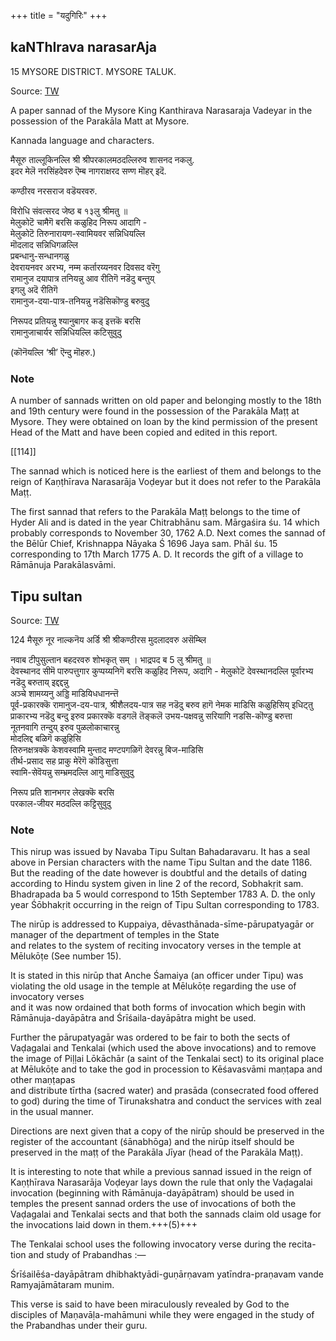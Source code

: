 +++
title = "यदुगिरिः"
+++
## kaNThIrava narasarAja
15
MYSORE DISTRICT. 
MYSORE TALUK.

Source: [TW](https://archive.org/details/dli.ministry.09552/page/113/mode/1up)

A paper sannad of the Mysore King Kanthirava Narasaraja Vadeyar in the possession of the Parakāla Matt at Mysore.

Kannada language and characters.

मैसूरु ताल्लूकिनल्लि श्री श्रीपरकालमठदल्लिरुव शासनद नकलु.  
इदर मेलॆ नरसिंहदेवरु ऎम्ब नागराक्षरद सण्ण मॊहर् इदॆ.

कण्ठीरव नरसराज वडॆयरवरु.

विरोधि संवत्सरद जेष्ठ ब १३लु श्रीमतु ॥  
मेलुकोटॆ चामैगॆ बरसि कळुहिद निरूप आदागि -  
मेलुकोटॆ तिरुनारायण-स्वामियवर सन्निधियल्लि  
मॊदलाद सन्निधिगळल्लि  
प्रबन्धानु-सन्धानगळु  
देवरायनवर अरभ्य, नम्म कर्तारय्यनवर दिवसद वरॆगु  
रामानुज दयापात्र तनियन्नु आव रीतिगॆ नडॆदु बन्तुय्  
इगलु अदॆ रीतिगॆ  
रामानुज-दया-पात्र-तनियन्नु नडॆसिकॊण्डु बरुवुदु  

निरूपद प्रतियन्नु श्यानुबागर कड् इत्तकॆ बरसि  
रामानुजाचार्यर सन्निधियल्लि कटिसुवुदु
    
(कॊनॆयल्लि ‘श्री’ ऎन्दु मॊहरु.)


### Note

A number of sannads written on old paper and belonging mostly to the 18th and 19th century were found in the possession of the Parakāla Maṭṭ at Mysore. They were obtained on loan by the kind permission of the present Head of the Matt and have been copied and edited in this report.


[[114]]

The sannad which is noticed here is the earliest of them and belongs to the reign of Kaṇṭhīrava Narasarāja Voḍeyar but it does not refer to the Parakāla Maṭṭ.  

The first sannad that refers to the Parakāla Maṭṭ belongs to the time of Hyder Ali and is dated in the year Chitrabhānu sam. Mārgaśira śu. 14 which probably corresponds to November 30, 1762 A.D. Next comes the sannad of the Bēlūr Chief, Krishnappa Nāyaka Ś 1696 Jaya sam. Phāl śu. 15 corresponding to 17th March 1775 A. D. It records the gift of a village to Rāmānuja Parakālasvāmi.

## Tipu sultan
Source: [TW](https://archive.org/details/dli.ministry.09552/page/124/mode/1up)

124
मैसूरु नूर 
नाल्कनॆय अर्डि श्री श्रीकण्ठीरस मुदलादवरु असॆम्ब्लि

नवाब टीपुसुल्तान बहदरवरु
शोभकृत् सम् । भाद्रपद ब 5 लु श्रीमतु ॥  
देवस्थानद सीमॆ पारुपत्तुगार कुप्पय्यनिगॆ बरसि कळुहिद निरूप, अदागि -
मेलुकोटॆ देवस्थानदल्लि पूर्वारभ्य नडॆदु बरुताय् इद्दद्दन्नु  
अञ्चे शामय्यनु अड्डि माडियिधधानन्त्तॆ  
पूर्व-प्रकारक्कॆ रामानुज-दय-पात्र, श्रीशैलदय-पात्र सह नडॆदु बरुव हागॆ नेमक माडिसि कळुहिसिय् इधिट्तु  
प्राकारभ्य नडॆदु बन्दु इरुव प्रकारक्कॆ वडगलॆ तॆङ्कलॆ उभय-पक्षवन्नु सरियागि नडसि-कॊण्डु बरुत्ता  
नूतनवागि तन्दुय् इरुव पुळलोकाचारन्नु  
मोदलिद्द बळिगॆ कळुहिसि  
तिरुनक्षत्रक्कॆ केशवस्वामि मुन्ताद मण्टपगळिगॆ देवरन्नु बिज-माडिसि  
तीर्थ-प्रसाद सह प्राकु मेरॆगॆ कॊडिसुत्ता  
स्वामि-सेवॆयन्नु सम्भ्रमदल्लि आगु माडिसुवुदु  

निरूप प्रति शानभगर लेखक्कॆ बरसि  
परकाल-जीयर मठदल्लि कट्टिसुवुदु

### Note

This nirup was issued by Navaba Tipu Sultan Bahadaravaru. It has a seal above in Persian characters with the name Tipu Sultan and the date 1186. But the reading of the date however is doubtful and the details of dating according to Hindu system given in line 2 of the record, Sobhakṛit sam. Bhadrapada ba 5 would correspond to 15th September 1783 A. D. the only year Śōbhakṛit occurring in the reign of Tipu Sultan corresponding to 1783.

The nirūp is addressed to Kuppaiya, dēvasthānada-sīme-pārupatyagār or manager of the department of temples in the State  
and relates to the system of reciting invocatory verses in the temple at Mēlukōṭe (See number 15).  

It is stated in this nirūp that Anche Śamaiya (an officer under Tipu) was violating the old usage in the temple at Mēlukōṭe regarding the use of invocatory verses  
and it was now ordained that both forms of invocation which begin with Rāmānuja-dayāpātra and Śrīśaila-dayāpātra might be used. 

Further the pārupatyagār was ordered to be fair to both the sects of Vaḍagalai and Tenkalai (which used the above invocations) and to remove the image of Piḷḷai Lōkāchār (a saint of the Tenkalai sect) to its original place at Mēlukōṭe 
and to take the god in procession to Kēśavasvāmi maṇṭapa and other maṇṭapas  
and distribute tīrtha (sacred water) and prasāda (consecrated food offered to god) during the time of Tirunakshatra and conduct the services with zeal in the usual manner.

Directions are next given that a copy of the nirūp should be preserved in the register of the accountant (śānabhōga) and the nirūp itself should be preserved in the maṭṭ of the Parakāla Jīyar (head of the Parakāla Maṭṭ).

It is interesting to note that while a previous sannad issued in the reign of Kaṇṭhīrava Narasarāja Voḍeyar lays down the rule that only the Vaḍagalai invocation (beginning with Rāmānuja-dayāpātram) should be used in temples the present sannad orders the use of invocations of both the Vaḍagalai and Tenkalai sects and that both the sannads claim old usage for the invocations laid down in them.+++(5)+++ 

The Tenkalai school uses the following invocatory verse during the recita- tion and study of Prabandhas :—

Śrīśailēśa-dayāpātram dhibhaktyādi-guṇārṇavam yatīndra-praṇavam vande Ramyajāmātaram munim. 

This verse is said to have been miraculously revealed by God to the disciples of Maṇavāḷa-mahāmuni while they were engaged in the study of the Prabandhas under their guru.
